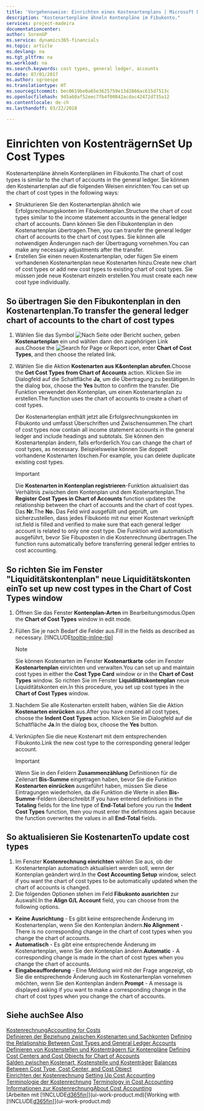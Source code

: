 ```yaml
---
title: 'Vorgehensweise: Einrichten eines Kostenartenplans | Microsoft Docs'
description: "Kostenartenpläne ähneln Kontenpläne im Fibukonto."
services: project-madeira
documentationcenter: 
author: SorenGP
ms.service: dynamics365-financials
ms.topic: article
ms.devlang: na
ms.tgt_pltfrm: na
ms.workload: na
ms.search.keywords: cost types, general ledger, accounts
ms.date: 07/01/2017
ms.author: sgroespe
ms.translationtype: HT
ms.sourcegitcommit: bec0619be0a65e3625759e13d2866ac615d7513c
ms.openlocfilehash: 945a60af52eec7fb4f00842acdac42472d735a12
ms.contentlocale: de-ch
ms.lasthandoff: 03/22/2018

---
```

# <a name="set-up-cost-types"></a><span data-ttu-id="7acc0-103">Einrichten von Kostenträgern</span><span class="sxs-lookup"><span data-stu-id="7acc0-103">Set Up Cost Types</span></span>
<span data-ttu-id="7acc0-104">Kostenartenpläne ähneln Kontenplänen im Fibukonto.</span><span class="sxs-lookup"><span data-stu-id="7acc0-104">The chart of cost types is similar to the chart of accounts in the general ledger.</span></span> <span data-ttu-id="7acc0-105">Sie können den Kostenartenplan auf die folgenden Weisen einrichten:</span><span class="sxs-lookup"><span data-stu-id="7acc0-105">You can set up the chart of cost types in the following ways:</span></span>  

-   <span data-ttu-id="7acc0-106">Strukturieren Sie den Kostenartenplan ähnlich wie Erfolgsrechnungskonten im Fibukontenplan.</span><span class="sxs-lookup"><span data-stu-id="7acc0-106">Structure the chart of cost types similar to the income statement accounts in the general ledger chart of accounts.</span></span> <span data-ttu-id="7acc0-107">Dann können Sie den Fibukontenplan in den Kostenartenplan übertragen.</span><span class="sxs-lookup"><span data-stu-id="7acc0-107">Then, you can transfer the general ledger chart of accounts to the chart of cost types.</span></span> <span data-ttu-id="7acc0-108">Sie können alle notwendigen Änderungen nach der Übertragung vornehmen.</span><span class="sxs-lookup"><span data-stu-id="7acc0-108">You can make any necessary adjustments after the transfer.</span></span>  
-   <span data-ttu-id="7acc0-109">Erstellen Sie einen neuen Kostenartenplan, oder fügen Sie einem vorhandenen Kostenartenplan neue Kostenarten hinzu.</span><span class="sxs-lookup"><span data-stu-id="7acc0-109">Create new chart of cost types or add new cost types to existing chart of cost types.</span></span> <span data-ttu-id="7acc0-110">Sie müssen jede neue Kostenart einzeln erstellen.</span><span class="sxs-lookup"><span data-stu-id="7acc0-110">You must create each new cost type individually.</span></span>  

## <a name="to-transfer-the-general-ledger-chart-of-accounts-to-the-chart-of-cost-types"></a><span data-ttu-id="7acc0-111">So übertragen Sie den Fibukontenplan in den Kostenartenplan.</span><span class="sxs-lookup"><span data-stu-id="7acc0-111">To transfer the general ledger chart of accounts to the chart of cost types</span></span>  
1.  <span data-ttu-id="7acc0-112">Wählen Sie das Symbol ![Nach Seite oder Bericht suchen](media/ui-search/search_small.png "Symbol Nach Seite oder Bericht suchen"), geben **Kostenartenplan** ein und wählen dann den zugehörigen Link aus.</span><span class="sxs-lookup"><span data-stu-id="7acc0-112">Choose the ![Search for Page or Report](media/ui-search/search_small.png "Search for Page or Report icon") icon, enter **Chart of Cost Types**, and then choose the related link.</span></span>  
2.  <span data-ttu-id="7acc0-113">Wählen Sie die Aktion **Kostenarten aus K&ontenplan abrufen**.</span><span class="sxs-lookup"><span data-stu-id="7acc0-113">Choose the **Get Cost Types from Chart of Accounts** action.</span></span> <span data-ttu-id="7acc0-114">Klicken Sie im Dialogfeld auf die Schaltfläche **Ja**, um die Übertragung zu bestätigen.</span><span class="sxs-lookup"><span data-stu-id="7acc0-114">In the dialog box, choose the **Yes** button to confirm the transfer.</span></span> <span data-ttu-id="7acc0-115">Die Funktion verwendet den Kontenplan, um einen Kostenartenplan zu erstellen.</span><span class="sxs-lookup"><span data-stu-id="7acc0-115">The function uses the chart of accounts to create a chart of cost types.</span></span>  

    <span data-ttu-id="7acc0-116">Der Kostenartenplan enthält jetzt alle Erfolgsrechnungskonten im Fibukonto und umfasst Überschriften und Zwischensummen.</span><span class="sxs-lookup"><span data-stu-id="7acc0-116">The chart of cost types now contain all income statement accounts in the general ledger and include headings and subtotals.</span></span> <span data-ttu-id="7acc0-117">Sie können den Kostenartenplan ändern, falls erforderlich.</span><span class="sxs-lookup"><span data-stu-id="7acc0-117">You can change the chart of cost types, as necessary.</span></span> <span data-ttu-id="7acc0-118">Beispielsweise können Sie doppelt vorhandene Kostenarten löschen.</span><span class="sxs-lookup"><span data-stu-id="7acc0-118">For example, you can delete duplicate existing cost types.</span></span>  

    > [!IMPORTANT]  
    >  <span data-ttu-id="7acc0-119">Die **Kostenarten in Kontenplan registrieren**-Funktion aktualisiert das Verhältnis zwischen dem Kontenplan und dem Kostenartenplan.</span><span class="sxs-lookup"><span data-stu-id="7acc0-119">The **Register Cost Types in Chart of Accounts** function updates the relationship between the chart of accounts and the chart of cost types.</span></span> <span data-ttu-id="7acc0-120">Das **Nr.**</span><span class="sxs-lookup"><span data-stu-id="7acc0-120">The **No.**</span></span> <span data-ttu-id="7acc0-121">Das Feld wird ausgefüllt und geprüft, um sicherzustellen, dass jedes Fibukonto mit nur einer Kostenart verknüpft ist.</span><span class="sxs-lookup"><span data-stu-id="7acc0-121">field is filled and verified to make sure that each general ledger account is related to only one cost type.</span></span> <span data-ttu-id="7acc0-122">Die Funktion wird automatisch ausgeführt, bevor Sie Fibuposten in die Kostenrechnung übertragen.</span><span class="sxs-lookup"><span data-stu-id="7acc0-122">The function runs automatically before transferring general ledger entries to cost accounting.</span></span>  

## <a name="to-set-up-new-cost-types-in-the-chart-of-cost-types-window"></a><span data-ttu-id="7acc0-123">So richten Sie im Fenster "Liquiditätskontenplan" neue Liquiditätskonten ein</span><span class="sxs-lookup"><span data-stu-id="7acc0-123">To set up new cost types in the Chart of Cost Types window</span></span>  
1.  <span data-ttu-id="7acc0-124">Öffnen Sie das Fenster **Kontenplan-Arten** im Bearbeitungsmodus.</span><span class="sxs-lookup"><span data-stu-id="7acc0-124">Open the **Chart of Cost Types** window in edit mode.</span></span>  
2.  <span data-ttu-id="7acc0-125">Füllen Sie je nach Bedarf die Felder aus.</span><span class="sxs-lookup"><span data-stu-id="7acc0-125">Fill in the fields as described as necessary.</span></span> [!INCLUDE[tooltip-inline-tip](includes/tooltip-inline-tip_md.md)]

    > [!NOTE]  
    >  <span data-ttu-id="7acc0-126">Sie können Kostenarten im Fenster **Kostenartkarte** oder im Fenster **Kostenartenplan** einrichten und verwalten.</span><span class="sxs-lookup"><span data-stu-id="7acc0-126">You can set up and maintain cost types in either the **Cost Type Card** window or in the **Chart of Cost Types** window.</span></span> <span data-ttu-id="7acc0-127">So richten Sie im Fenster **Liquiditätskontenplan** neue Liquiditätskonten ein.</span><span class="sxs-lookup"><span data-stu-id="7acc0-127">In this procedure, you set up cost types in the **Chart of Cost Types** window.</span></span>

3.  <span data-ttu-id="7acc0-128">Nachdem Sie alle Kostenarten erstellt haben, wählen Sie die Aktion **Kostenarten einrücken** aus.</span><span class="sxs-lookup"><span data-stu-id="7acc0-128">After you have created all cost types, choose the **Indent Cost Types** action.</span></span> <span data-ttu-id="7acc0-129">Klicken Sie im Dialogfeld auf die Schaltfläche **Ja**.</span><span class="sxs-lookup"><span data-stu-id="7acc0-129">In the dialog box, choose the **Yes** button.</span></span>  
4.  <span data-ttu-id="7acc0-130">Verknüpfen Sie die neue Kostenart mit dem entsprechenden Fibukonto.</span><span class="sxs-lookup"><span data-stu-id="7acc0-130">Link the new cost type to the corresponding general ledger account.</span></span>  

    > [!IMPORTANT]  
    >  <span data-ttu-id="7acc0-131">Wenn Sie in den Feldern **Zusammenzählung** Definitionen für die Zeilenart **Bis-Summe** eingetragen haben, bevor Sie die Funktion **Kostenarten einrücken** ausgeführt haben, müssen Sie diese Eintragungen wiederholen, da die Funktion die Werte in allen **Bis-Summe**-Feldern überschreibt.</span><span class="sxs-lookup"><span data-stu-id="7acc0-131">If you have entered definitions in the **Totaling** fields for the line type of **End-Total** before you run the **Indent Cost Types** function, then you must enter the definitions again because the function overwrites the values in all **End-Total** fields.</span></span>  

## <a name="to-update-cost-types"></a><span data-ttu-id="7acc0-132">So aktualisieren Sie Kostenarten</span><span class="sxs-lookup"><span data-stu-id="7acc0-132">To update cost types</span></span>  
1.  <span data-ttu-id="7acc0-133">Im Fenster **Kostenrechnung einrichten**  wählen Sie aus, ob der Kostenartenplan automatisch aktualisiert werden soll, wenn der Kontenplan geändert wird.</span><span class="sxs-lookup"><span data-stu-id="7acc0-133">In the **Cost Accounting Setup** window, select if you want the chart of cost types to be automatically updated when the chart of accounts is changed.</span></span>  
2.  <span data-ttu-id="7acc0-134">Die folgenden Optionen stehen im Feld **Fibukonto ausrichten** zur Auswahl.</span><span class="sxs-lookup"><span data-stu-id="7acc0-134">In the **Align G/L Account** field, you can choose from the following options.</span></span>  

- <span data-ttu-id="7acc0-135">**Keine Ausrichtung** - Es gibt keine entsprechende Änderung im Kostenartenplan, wenn Sie den Kontenplan ändern.</span><span class="sxs-lookup"><span data-stu-id="7acc0-135">**No Alignment** - There is no corresponding change in the chart of cost types when you change the chart of accounts.</span></span>  
- <span data-ttu-id="7acc0-136">**Automatisch** - Es gibt eine entsprechende Änderung im Kostenartenplan, wenn Sie den Kontenplan ändern.</span><span class="sxs-lookup"><span data-stu-id="7acc0-136">**Automatic** - A corresponding change is made in the chart of cost types when you change the chart of accounts.</span></span>  
- <span data-ttu-id="7acc0-137">**Eingabeaufforderung** - Eine Meldung wird mit der Frage angezeigt, ob Sie die entsprechende Änderung auch im Kostenartenplan vornehmen möchten, wenn Sie den Kontenplan ändern.</span><span class="sxs-lookup"><span data-stu-id="7acc0-137">**Prompt** - A message is displayed asking if you want to make a corresponding change in the chart of cost types when you change the chart of accounts.</span></span>  

## <a name="see-also"></a><span data-ttu-id="7acc0-138">Siehe auch</span><span class="sxs-lookup"><span data-stu-id="7acc0-138">See Also</span></span>  
[<span data-ttu-id="7acc0-139">Kostenrechnung</span><span class="sxs-lookup"><span data-stu-id="7acc0-139">Accounting for Costs</span></span>](finance-manage-cost-accounting.md)  
<span data-ttu-id="7acc0-140">[Definieren der Beziehung zwischen Kostenarten und Sachkonten](finance-defining-the-relationship-between-cost-types-and-general-ledger-accounts.md) </span><span class="sxs-lookup"><span data-stu-id="7acc0-140">[Defining the Relationship Between Cost Types and General Ledger Accounts](finance-defining-the-relationship-between-cost-types-and-general-ledger-accounts.md) </span></span>  
<span data-ttu-id="7acc0-141">[Definieren von Kostenstellen und Kostenträgern für Kontenpläne](finance-defining-cost-centers-and-cost-objects-for-chart-of-accounts.md) </span><span class="sxs-lookup"><span data-stu-id="7acc0-141">[Defining Cost Centers and Cost Objects for Chart of Accounts](finance-defining-cost-centers-and-cost-objects-for-chart-of-accounts.md) </span></span>  
<span data-ttu-id="7acc0-142">[Salden zwischen Kostenart, Kostenstelle und Kostenträger](finance-balances-between-cost-type-cost-center-and-cost-object.md) </span><span class="sxs-lookup"><span data-stu-id="7acc0-142">[Balances Between Cost Type, Cost Center, and Cost Object](finance-balances-between-cost-type-cost-center-and-cost-object.md) </span></span>  
<span data-ttu-id="7acc0-143">[Einrichten der Kostenrechnung](finance-set-up-cost-accounting.md) </span><span class="sxs-lookup"><span data-stu-id="7acc0-143">[Setting Up Cost Accounting](finance-set-up-cost-accounting.md) </span></span>  
<span data-ttu-id="7acc0-144">[Terminologie der Kostenrechnung](finance-terminology-in-cost-accounting.md) </span><span class="sxs-lookup"><span data-stu-id="7acc0-144">[Terminology in Cost Accounting](finance-terminology-in-cost-accounting.md) </span></span>  
[<span data-ttu-id="7acc0-145">Informationen zur Kostenrechnung</span><span class="sxs-lookup"><span data-stu-id="7acc0-145">About Cost Accounting</span></span>](finance-about-cost-accounting.md)  
<span data-ttu-id="7acc0-146">[Arbeiten mit [!INCLUDE[d365fin](includes/d365fin_md.md)]](ui-work-product.md)</span><span class="sxs-lookup"><span data-stu-id="7acc0-146">[Working with [!INCLUDE[d365fin](includes/d365fin_md.md)]](ui-work-product.md)</span></span>


